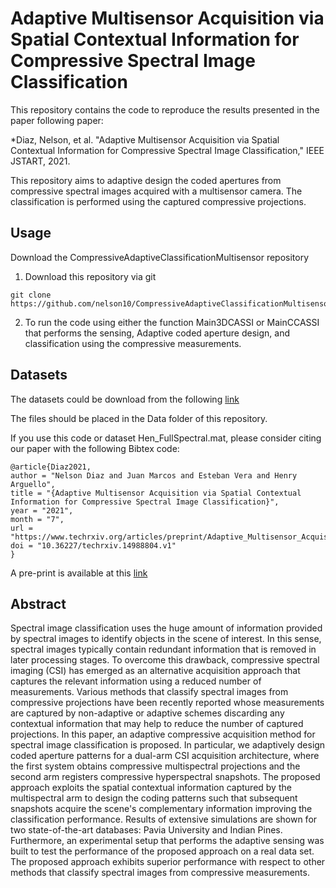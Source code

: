 # Adaptive Multisensor Acquisition via Spatial Contextual Information for Compressive Spectral Image Classification

This repository contains the code to reproduce the results presented in the paper following paper:

*Diaz, Nelson, et al. "Adaptive Multisensor Acquisition via Spatial Contextual Information for Compressive Spectral Image Classification," IEEE JSTART, 2021.



This repository aims to adaptive design the coded apertures from compressive spectral images acquired with a multisensor camera. The classification is performed using the captured compressive projections.

## Usage
Download the CompressiveAdaptiveClassificationMultisensor repository
1. Download this repository via git 
```
git clone https://github.com/nelson10/CompressiveAdaptiveClassificationMultisensor.git
```
2. To run the code using either the function Main3DCASSI or MainCCASSI that performs the sensing, Adaptive coded aperture design, and classification using the compressive measurements.


## Datasets

The datasets could be download from the following [link](http://www.ehu.eus/ccwintco/index.php/Hyperspectral_Remote_Sensing_Scenes)

The files should be placed in the Data folder of this repository.

If you use this code or dataset Hen_FullSpectral.mat, please consider citing our paper with the following Bibtex code:

```
@article{Diaz2021,
author = "Nelson Diaz and Juan Marcos and Esteban Vera and Henry Arguello",
title = "{Adaptive Multisensor Acquisition via Spatial Contextual Information for Compressive Spectral Image Classification}",
year = "2021",
month = "7",
url = "https://www.techrxiv.org/articles/preprint/Adaptive_Multisensor_Acquisition_via_Spatial_Contextual_Information_for_Compressive_Spectral_Image_Classification/14988804",
doi = "10.36227/techrxiv.14988804.v1"
}
```

A pre-print is available at this [link](https://www.techrxiv.org/articles/preprint/Adaptive_Multisensor_Acquisition_via_Spatial_Contextual_Information_for_Compressive_Spectral_Image_Classification/14988804)

## Abstract

Spectral image classification uses the huge amount of information provided by spectral images to identify objects in the scene of interest. In this sense, spectral images typically contain redundant information that is removed in later processing stages. To overcome this drawback, compressive spectral imaging (CSI) has emerged as an alternative acquisition approach that captures the relevant information using a reduced number of measurements. Various methods that classify spectral images from compressive projections have been recently reported whose measurements are captured by non-adaptive or adaptive schemes discarding any contextual information that may help to reduce the number of captured projections. In this paper, an adaptive compressive acquisition method for spectral image classification is proposed. In particular, we adaptively design coded aperture patterns for a dual-arm CSI acquisition architecture, where the first system obtains compressive multispectral projections and the second arm registers compressive hyperspectral snapshots. The proposed approach exploits the spatial contextual information captured by the multispectral arm to design the coding patterns such that subsequent snapshots acquire the scene's complementary information improving the classification performance. Results of extensive simulations are shown for two state-of-the-art databases: Pavia University and Indian Pines. Furthermore, an experimental setup that performs the adaptive sensing was built to test the performance of the proposed approach on a real data set. The proposed approach exhibits superior performance with respect to other methods that classify spectral images from compressive measurements.
